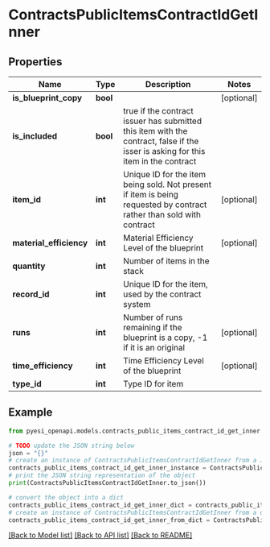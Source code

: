 # ContractsPublicItemsContractIdGetInner


## Properties

Name | Type | Description | Notes
------------ | ------------- | ------------- | -------------
**is_blueprint_copy** | **bool** |  | [optional] 
**is_included** | **bool** | true if the contract issuer has submitted this item with the contract, false if the isser is asking for this item in the contract | 
**item_id** | **int** | Unique ID for the item being sold. Not present if item is being requested by contract rather than sold with contract | [optional] 
**material_efficiency** | **int** | Material Efficiency Level of the blueprint | [optional] 
**quantity** | **int** | Number of items in the stack | 
**record_id** | **int** | Unique ID for the item, used by the contract system | 
**runs** | **int** | Number of runs remaining if the blueprint is a copy, -1 if it is an original | [optional] 
**time_efficiency** | **int** | Time Efficiency Level of the blueprint | [optional] 
**type_id** | **int** | Type ID for item | 

## Example

```python
from pyesi_openapi.models.contracts_public_items_contract_id_get_inner import ContractsPublicItemsContractIdGetInner

# TODO update the JSON string below
json = "{}"
# create an instance of ContractsPublicItemsContractIdGetInner from a JSON string
contracts_public_items_contract_id_get_inner_instance = ContractsPublicItemsContractIdGetInner.from_json(json)
# print the JSON string representation of the object
print(ContractsPublicItemsContractIdGetInner.to_json())

# convert the object into a dict
contracts_public_items_contract_id_get_inner_dict = contracts_public_items_contract_id_get_inner_instance.to_dict()
# create an instance of ContractsPublicItemsContractIdGetInner from a dict
contracts_public_items_contract_id_get_inner_from_dict = ContractsPublicItemsContractIdGetInner.from_dict(contracts_public_items_contract_id_get_inner_dict)
```
[[Back to Model list]](../README.md#documentation-for-models) [[Back to API list]](../README.md#documentation-for-api-endpoints) [[Back to README]](../README.md)


